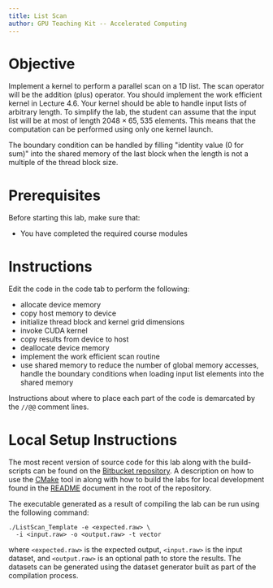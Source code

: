 ```yaml
---
title: List Scan
author: GPU Teaching Kit -- Accelerated Computing
---
```


# Objective

Implement a kernel to perform a parallel scan on a 1D list.
The scan operator will be the addition (plus) operator.
You should implement the work efficient kernel in Lecture 4.6.
Your kernel should be able to handle input lists of arbitrary length.
To simplify the lab, the student can assume that the input list will be at most of length $2048 \times 65,535$ elements. This means that the computation can be performed using only one kernel launch.

The boundary condition can be handled by filling "identity value (0 for sum)" into the shared memory of the last block when the length is not a multiple of the thread block size.

# Prerequisites

Before starting this lab, make sure that:

* You have completed the required course modules

# Instructions

Edit the code in the code tab to perform the following:

- allocate device memory
- copy host memory to device
- initialize thread block and kernel grid dimensions
- invoke CUDA kernel
- copy results from device to host
- deallocate device memory
- implement the work efficient scan routine
- use shared memory to reduce the number of global memory accesses, handle the boundary conditions when loading input list elements into the shared memory

Instructions about where to place each part of the code is
demarcated by the `//@@` comment lines.

# Local Setup Instructions

The most recent version of source code for this lab along with the build-scripts can be found on the [Bitbucket repository](LINKTOLAB). A description on how to use the [CMake](https://cmake.org/) tool in along with how to build the labs for local development found in the [README](LINKTOREADME) document in the root of the repository.

The executable generated as a result of compiling the lab can be run using the following command:


~~~
./ListScan_Template -e <expected.raw> \
  -i <input.raw> -o <output.raw> -t vector
~~~

where `<expected.raw>` is the expected output, `<input.raw>` is the input dataset, and `<output.raw>` is an optional path to store the results. The datasets can be generated using the dataset generator built as part of the compilation process.
